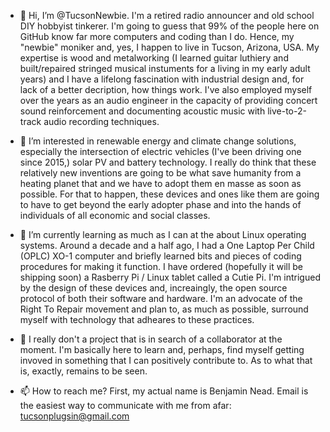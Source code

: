 - 👋 Hi, I’m @TucsonNewbie. I'm a retired radio announcer and old school DIY hobbyist tinkerer. I'm going to guess that 99% of the people here on GitHub know 
far more computers and coding than I do. Hence, my "newbie" moniker and, yes, I happen to live in Tucson, Arizona, USA. My expertise is wood and metalworking 
(I learned guitar luthiery and built/repaired stringed musical instuments for a living in my early adult years) and I have a lifelong fascination with industrial 
design and, for lack of a better decription, how things work. I've also employed myself over the years as an audio engineer in the capacity of providing concert 
sound reinforcement and documenting acoustic music with live-to-2-track audio recording techniques. 

- 👀 I’m interested in renewable energy and climate change solutions, especially the intersection of electric vehicles (I've been driving one since 2015,) 
solar PV and battery technology. I really do think that these relatively new inventions are going to be what save humanity from a heating planet that and we have 
to adopt them en masse as soon as possible. For that to happen, these devices and ones like them are going to have to get beyond the early adopter phase and
into the hands of individuals of all economic and social classes. 

- 🌱 I’m currently learning as much as I can at the about Linux operating systems. Around a decade and a half ago, I had a One Laptop Per Child (OPLC) XO-1 
computer and briefly learned bits and pieces of coding procedures for making it function. I have ordered (hopefully it will be shipping soon) a Rasberry 
Pi / Linux tablet called a Cutie Pi. I'm intrigued by the design of these devices and, increaingly, the open source protocol of both their software and hardware. 
I'm an advocate of the Right To Repair movement and plan to, as much as possible, surround myself with technology that adheares to these practices. 

- 💞️ I really don't a project that is in search of a collaborator at the moment. I'm basically here to learn and, perhaps, find myself getting invoved in 
something that I can positively contribute to. As to what that is, exactly, remains to be seen. 

- 📫 How to reach me? First, my actual name is Benjamin Nead. Email is the easiest way to communicate with me from afar: tucsonplugsin@gmail.com 

<!---
TucsonNewbie/TucsonNewbie is a ✨ special ✨ repository because its `README.md` (this file) appears on your GitHub profile.
You can click the Preview link to take a look at your changes.
--->
